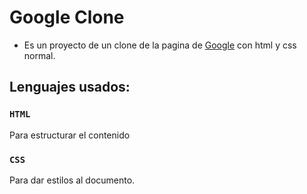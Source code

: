 Google Clone
===
* Es un proyecto de un clone de la pagina de [Google](https://google.com) con html y css normal.
## Lenguajes usados:

### `HTML` 

Para estructurar el contenido

### `CSS`

Para dar estilos al documento.